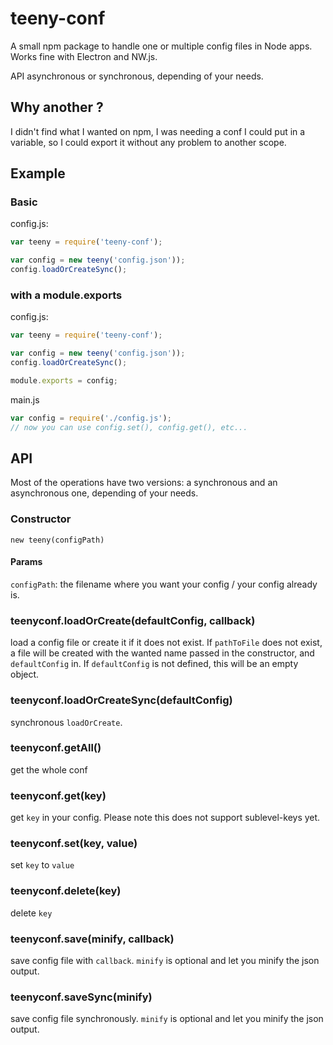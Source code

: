 # teeny-conf
A small npm package to handle one or multiple config files in Node apps. Works fine with Electron and NW.js.

API asynchronous or synchronous, depending of your needs.

## Why another ?

I didn't find what I wanted on npm, I was needing a conf I could put in a variable, so I could export it without any problem to another scope.

## Example

### Basic

config.js:
``` javascript
var teeny = require('teeny-conf');

var config = new teeny('config.json'));
config.loadOrCreateSync();
```

### with a module.exports

config.js:
``` javascript
var teeny = require('teeny-conf');

var config = new teeny('config.json'));
config.loadOrCreateSync();

module.exports = config;
```

main.js
``` javascript
var config = require('./config.js');
// now you can use config.set(), config.get(), etc...
```

## API

Most of the operations have two versions: a synchronous and an asynchronous one, depending of your needs.

### Constructor

`new teeny(configPath)`

#### Params

`configPath`: the filename where you want your config / your config already is.

### teenyconf.loadOrCreate(defaultConfig, callback)

load a config file or create it if it does not exist. If `pathToFile` does not exist, a file will be created with the wanted name passed in the constructor, and `defaultConfig` in. If `defaultConfig` is not defined, this will be an empty object.

### teenyconf.loadOrCreateSync(defaultConfig)

synchronous `loadOrCreate`.

### teenyconf.getAll()

get the whole conf

### teenyconf.get(key)

get `key` in your config. Please note this does not support sublevel-keys yet.

### teenyconf.set(key, value)

set `key` to `value`

### teenyconf.delete(key)

delete `key`

### teenyconf.save(minify, callback)

save config file with `callback`. `minify` is optional and let you minify the json output.

### teenyconf.saveSync(minify)

save config file synchronously. `minify` is optional and let you minify the json output.

